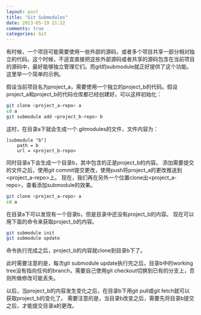 ```yaml
---
layout: post
title: "Git Submodules"
date: 2013-05-19 21:22
comments: true
categories: Git
---
```

有时候，一个项目可能需要使用一些外部的源码，或者多个项目共享一部分相对独立的代码。这个时候，不适宜直接把这些外部源码或者共享的源码包含在当前项目的源码中，最好能够独立管理它们。而git的submodule就正好提供了这个功能。这里举一个简单的示例。

假设当前项目名为project_a，需要使用一个独立的project_b的代码。假设project_a和project_b的代码仓库都已经创建好。可以这样初始化：
```bash
git clone <project_a-repo> a
cd a
git submodule add <project_b-repo> b
```
这时，在目录a下就会生成一个.gitmodules的文件，文件内容为：
```
[submodule "b"]
	path = b
	url = <project_b-repo>
```
同时目录a下会生成一个目录b，其中包含的正是project_b的内容。
添加需要提交的文件之后，使用git commit提交更改，使用push将project_a的更改推送到<project_a-repo>上。
现在，我们再在另外一个位置clone出<project_a-repo>，查看添加submodule的效果。
```bash
git clone <project_a-repo> a
cd a
```
在目录a下可以发现有一个目录b，但是目录中还没有project_b的内容。
现在可以用下面的命令来获取project_b的内容。
```bash
git submodule init
git submodule update
```
命令执行完成之后，project_b的内容就clone到目录b下了。

此时需要注意的是，每次git submodule update执行完之后，目录b中的working tree没有指向任何的branch，需要自己使用git checkout切换到已有的分支上，否则所做修改可能丢失。

以后，当project_b的内容发生变化之后，在目录b下用git pull或git fetch就可以获取project_b的变化了。
需要注意的是，当目录b改变之后，需要先将目录b提交之后，才能提交目录a的更改。